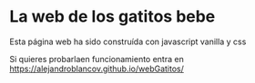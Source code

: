 # La web de los gatitos bebe

Esta página web ha sido construída con javascript vanilla y css

Si quieres probarlaen funcionamiento entra en 
https://alejandroblancov.github.io/webGatitos/
